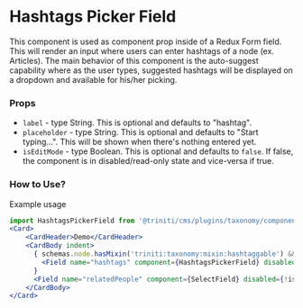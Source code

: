 # Hashtags Picker Field
This component is used as component prop inside of a Redux Form field. This will render an input where 
users can enter hashtags of a node (ex. Articles). The main behavior of this component is the auto-suggest
capability where as the user types, suggested hashtags will be displayed on a dropdown and available for his/her picking.

### Props
+ `label` - type String. This is optional and defaults to "hashtag".
+ `placeholder` - type String. This is optional and defaults to "Start typing...". This will be shown when there's nothing entered yet.
+ `isEditMode` - type Boolean. This is optional and defaults to `false`. If false, the component is in disabled/read-only state and vice-versa if true.


                   
### How to Use?
Example usage

```jsx harmony
import HashtagsPickerField from '@triniti/cms/plugins/taxonomy/components/hashtags-picker-field';
<Card>
    <CardHeader>Demo</CardHeader>
    <CardBody indent>
      { schemas.node.hasMixin('triniti:taxonomy:mixin:hashtaggable') &&
        <Field name="hashtags" component={HashtagsPickerField} disabled={!isEditMode} />
      }
      <Field name="relatedPeople" component={SelectField} disabled={!isEditMode} label="Related People" multi closeOnSelect={false} />
    </CardBody>
</Card>
```
